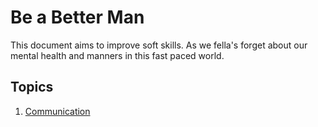 # Be a Better Man

This document aims to improve soft skills. As we fella's forget about our mental health and manners in this fast paced world.

## Topics

1. [Communication](./docs/communication/communication.md)
